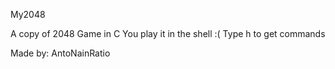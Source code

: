 My2048

A copy of 2048 Game in C
You play it in the shell :(
Type h to get commands

Made by: AntoNainRatio
